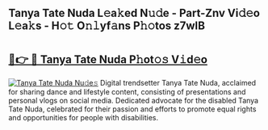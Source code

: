 ## Tanya Tate Nuda L𝚎a𝚔ed N𝚞𝚍e - Part-Znv Vi𝚍𝚎o L𝚎a𝚔s - H𝚘𝚝 O𝚗𝚕yf𝚊ns P𝚑𝚘tos z7wIB

# <h2><a href="http://kf4snt.oniu.top/?m=Tanya+Tate+Nuda">🔗👉 🔴 Tanya Tate Nuda P𝚑ot𝚘𝚜 V𝚒d𝚎o</a></h2>

[![Tanya Tate Nuda Nu𝚍e𝚜](https://i.imgur.com/0qMVB7G.gif)](http://kf4snt.oniu.top/?m=Tanya+Tate+Nuda)
Digital trendsetter Tanya Tate Nuda, acclaimed for sharing dance and lifestyle content, consisting of presentations and personal vlogs on social media. Dedicated advocate for the disabled Tanya Tate Nuda, celebrated for their passion and efforts to promote equal rights and opportunities for people with disabilities.  
